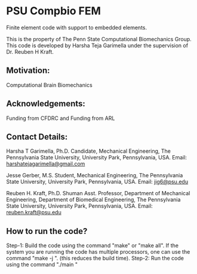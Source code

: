 # PSU Compbio FEM
Finite element code with support to embedded elements.

This is the property of The Penn State Computational Biomechanics Group.
This code is developed by Harsha Teja Garimella under the supervision of Dr. Reuben H Kraft.

## Motivation:
Computational Brain Biomechanics

## Acknowledgements:
Funding from CFDRC and Funding from ARL

## Contact Details:
Harsha T Garimella,
Ph.D. Candidate, Mechanical Engineering,
The Pennsylvania State University,
University Park, Pennsylvania, USA.
Email: harshatejagarimella@gmail.com

Jesse Gerber,
M.S. Student, Mechanical Engineering,
The Pennsylvania State University,
University Park, Pennsylvania, USA.
Email: jig6@psu.edu

Reuben H. Kraft, Ph.D.
Shuman Asst. Professor,
Department of Mechanical Engineering,
Department of Biomedical Engineering,
The Pennsylvania State University,
University Park, Pennsylvania, USA.
Email: reuben.kraft@psu.edu

## How to run the code?
Step-1: Build the code using the command "make" or "make all". If the system you are running the code has multiple processors, one can use the command "make -j <number of processors>". (this reduces the build time).
Step-2: Run the code using the command "./main <JOB-HOME-FOLDER> <JOB-INPUT-FILE-NAME>"
